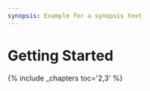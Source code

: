 ```yaml
---
synopsis: Example for a synopsis text 
---
```


# Getting Started

{% include _chapters toc='2,3' %}
